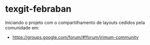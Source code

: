 texgit-febraban
===============

Iniciando o projeto com o compartilhamento de layouts cedidos pela comunidade em: 

 * https://groups.google.com/forum/#!forum/jrimum-community
